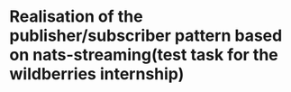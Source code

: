 # Realisation of the publisher/subscriber pattern based on nats-streaming(test task for the wildberries internship)
